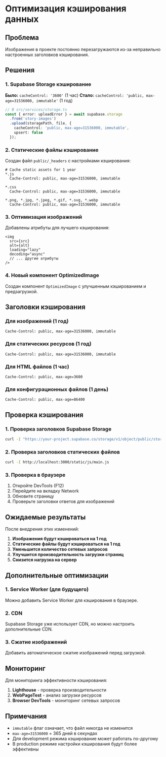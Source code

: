 # Оптимизация кэширования данных

## Проблема

Изображения в проекте постоянно перезагружаются из-за неправильно настроенных заголовков кэширования.

## Решения

### 1. Supabase Storage кэширование

**Было:** `cacheControl: '3600'` (1 час)
**Стало:** `cacheControl: 'public, max-age=31536000, immutable'` (1 год)

```typescript
// В src/services/storage.ts
const { error: uploadError } = await supabase.storage
  .from('story-images')
  .upload(storagePath, file, {
    cacheControl: 'public, max-age=31536000, immutable',
    upsert: false
  });
```

### 2. Статические файлы кэширование

Создан файл `public/_headers` с настройками кэширования:

```text
# Cache static assets for 1 year
*.js
  Cache-Control: public, max-age=31536000, immutable

*.css
  Cache-Control: public, max-age=31536000, immutable

*.png, *.jpg, *.jpeg, *.gif, *.svg, *.webp
  Cache-Control: public, max-age=31536000, immutable
```

### 3. Оптимизация изображений

Добавлены атрибуты для лучшего кэширования:

```tsx
<img
  src={src}
  alt={alt}
  loading="lazy"
  decoding="async"
  // ... другие атрибуты
/>
```

### 4. Новый компонент OptimizedImage

Создан компонент `OptimizedImage` с улучшенным кэшированием и предзагрузкой.

## Заголовки кэширования

### Для изображений (1 год)
```
Cache-Control: public, max-age=31536000, immutable
```

### Для статических ресурсов (1 год)
```
Cache-Control: public, max-age=31536000, immutable
```

### Для HTML файлов (1 час)
```
Cache-Control: public, max-age=3600
```

### Для конфигурационных файлов (1 день)
```
Cache-Control: public, max-age=86400
```

## Проверка кэширования

### 1. Проверка заголовков Supabase Storage
```bash
curl -I "https://your-project.supabase.co/storage/v1/object/public/story-images/path/to/image.jpg"
```

### 2. Проверка заголовков статических файлов
```bash
curl -I http://localhost:3000/static/js/main.js
```

### 3. Проверка в браузере
1. Откройте DevTools (F12)
2. Перейдите на вкладку Network
3. Обновите страницу
4. Проверьте заголовки ответов для изображений

## Ожидаемые результаты

После внедрения этих изменений:

1. **Изображения будут кэшироваться на 1 год**
2. **Статические файлы будут кэшироваться на 1 год**
3. **Уменьшится количество сетевых запросов**
4. **Улучшится производительность загрузки страниц**
5. **Снизится нагрузка на сервер**

## Дополнительные оптимизации

### 1. Service Worker (для будущего)
Можно добавить Service Worker для кэширования в браузере.

### 2. CDN
Supabase Storage уже использует CDN, но можно настроить дополнительные CDN.

### 3. Сжатие изображений
Добавить автоматическое сжатие изображений перед загрузкой.

## Мониторинг

Для мониторинга эффективности кэширования:

1. **Lighthouse** - проверка производительности
2. **WebPageTest** - анализ загрузки ресурсов
3. **Browser DevTools** - мониторинг сетевых запросов

## Примечания

- `immutable` флаг означает, что файл никогда не изменится
- `max-age=31536000` = 365 дней в секундах
- Для development режима кэширование может работать по-другому
- В production режиме настройки кэширования будут более эффективны
